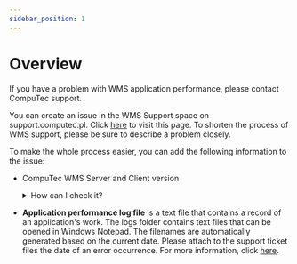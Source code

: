 ```yaml
---
sidebar_position: 1
---
```


# Overview

If you have a problem with WMS application performance, please contact CompuTec support.

You can create an issue in the WMS Support space on support.computec.pl. Click [here](https://support.computec.pl/projects/SWMS/welcome-guide) to visit this page. To shorten the process of WMS support, please be sure to describe a problem closely.

To make the whole process easier, you can add the following information to the issue:

- CompuTec WMS Server and Client version

    <details>
    <summary>How can I check it?</summary>
    <div>
    Run CompuTec WMS Client and choose the options pointed out in the screenshots below:
    ![Media](./media/issue-reporting.png)
    </div>
    </details>

- **Application performance log file** is a text file that contains a record of an application's work. The logs folder contains text files that can be opened in Windows Notepad. The filenames are automatically generated based on the current date. Please attach to the support ticket files the date of an error occurrence. For more information, click [here](log-file-locations-of-computec-wms-components.md).
